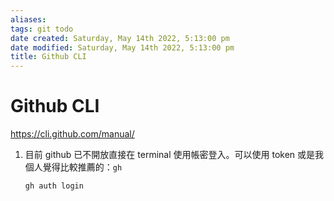 ```yaml
---
aliases: 
tags: git todo 
date created: Saturday, May 14th 2022, 5:13:00 pm
date modified: Saturday, May 14th 2022, 5:13:00 pm
title: Github CLI
---
```


# Github CLI
https://cli.github.com/manual/

1. 目前 github 已不開放直接在 terminal 使用帳密登入。可以使用 token 或是我個人覺得比較推薦的：`gh`
	```bash
	gh auth login
	```

